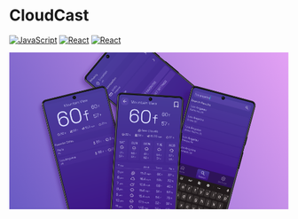 # CloudCast
[![JavaScript](https://img.shields.io/badge/JavaScript-343434?style=for-the-badge&logo=JavaScript)]()
[![React](https://img.shields.io/badge/React%20Native-343434?style=for-the-badge&logo=react)]()
[![React](https://img.shields.io/badge/Expo-343434?style=for-the-badge&logo=expo&color=343434)]()

<img src='assets/images/Dark Theme.png' />
